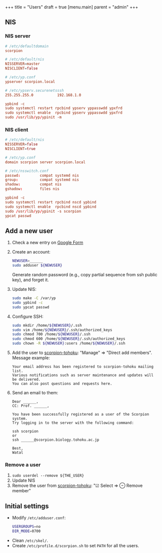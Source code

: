 +++
title = "Users"
draft = true
[menu.main]
  parent = "admin"
+++

## NIS

### NIS server

```conf
# /etc/defaultdomain
scorpion

# /etc/default/nis
NISSERVER=master
NISCLIENT=false

# /etc/yp.conf
ypserver scorpion.local

# /etc/ypserv.securenetsssh
255.255.255.0           192.168.1.0

ypbind -c
sudo systemctl restart rpcbind ypserv yppasswdd ypxfrd
sudo systemctl enable  rpcbind ypserv yppasswdd ypxfrd
sudo /usr/lib/yp/ypinit -m
```

### NIS client

```conf
# /etc/default/nis
NISSERVER=false
NISCLIENT=true

# /etc/yp.conf
domain scorpion server scorpion.local

# /etc/nsswitch.conf
passwd:         compat systemd nis
group:          compat systemd nis
shadow:         compat nis
gshadow:        files nis

ypbind -c
sudo systemctl restart rpcbind nscd ypbind
sudo systemctl enable  rpcbind nscd ypbind
sudo /usr/lib/yp/ypinit -s scorpion
ypcat passwd
```


## Add a new user

1.  Check a new entry on [Google Form](https://docs.google.com/forms/d/1Lb1Mu07HyLxTPJO2IPQPoYidoHg_VXgB46zeS2lxQJs/edit)

1.  Create an account:

    ```sh
    NEWUSER=______
    sudo adduser ${NEWUSER}
    ```

    Generate random password (e.g., copy partial sequence from ssh public key),
    and forget it.

1.  Update NIS:

    ```sh
    sudo make -C /var/yp
    sudo ypbind -c
    sudo ypcat passwd
    ```

1.  Configure SSH:

    ```sh
    sudo mkdir /home/${NEWUSER}/.ssh
    sudo vim /home/${NEWUSER}/.ssh/authorized_keys
    sudo chmod 700 /home/${NEWUSER}/.ssh
    sudo chmod 600 /home/${NEWUSER}/.ssh/authorized_keys
    sudo chown -R ${NEWUSER}:users /home/${NEWUSER}/.ssh
    ```

1.  Add the user to
    [scorpion-tohoku](https://groups.google.com/forum/#!forum/scorpion-tohoku):
    "Manage" => "Direct add members".
    Message example:

    ```
    Your email address has been registered to scorpion-tohoku mailing list.
    Various notifications such as server maintenance and updates will be delivered.
    You can also post questions and requests here.
    ```

1.  Send an email to them:

    ```
    Dear ______,
    CC: Prof. ______,

    You have been successfully registered as a user of the Scorpion system.
    Try logging in to the server with the following command:

    ssh scorpion
    or
    ssh ______@scorpion.biology.tohoku.ac.jp

    Best,
    Watal
    ```

### Remove a user

1.  `sudo userdel --remove ${THE_USER}`
1.  Update NIS
1.  Remove the user from [scorpion-tohoku](https://groups.google.com/forum/#!forum/scorpion-tohoku):
    "☑ Select => ⊖ Remove member"


## Initial settings

-   Modify `/etc/adduser.conf`:
    ```sh
    USERGROUPS=no
    DIR_MODE=0700
    ```
-   Clean `/etc/skel/`.
-   Create `/etc/profile.d/scorpion.sh` to set `PATH` for all the users.
